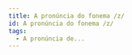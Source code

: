 ```yaml
---
title: A pronúncia do fonema /z/
id: A pronúncia do fonema /z/
tags:
  - A pronúncia de...
---
```


